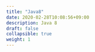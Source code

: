 ```yaml
---
title: "Java8"
date: 2020-02-28T10:08:56+09:00
description: Java 8 
draft: false
collapsible: true
weight: 1
---
```

